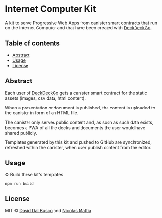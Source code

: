 # Internet Computer Kit

A kit to serve Progressive Web Apps from canister smart contracts that run on the Internet Computer and that have been created with [DeckDeckGo].

## Table of contents

- [Abstract](#abstract)
- [Usage](#usage)
- [License](#license)

## Abstract

Each user of [DeckDeckGo] gets a canister smart contract for the static assets (images, csv data, html content).

When a presentation or document is published, the content is uploaded to the canister in form of an HTML file.

The canister only serves public content and, as soon as such data exists, becomes a PWA of all the decks and documents the user would have shared publicly.

Templates generated by this kit and pushed to GitHub are synchronized, refreshed within the canister, when user publish content from the editor.

## Usage

⚙️ Build these kit's templates

```
npm run build
```

## License

MIT © [David Dal Busco](mailto:david.dalbusco@outlook.com) and [Nicolas Mattia](mailto:nicolas@nmattia.com)

[DeckDeckGo]: https://deckdeckgo.com
